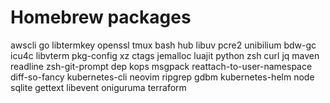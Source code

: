 # Homebrew packages

awscli                          go                              libtermkey                      openssl                         tmux
bash                            hub                             libuv                           pcre2                           unibilium
bdw-gc                          icu4c                           libvterm                        pkg-config                      xz
ctags                           jemalloc                        luajit                          python                          zsh
curl                            jq                              maven                           readline                        zsh-git-prompt
dep                             kops                            msgpack                         reattach-to-user-namespace
diff-so-fancy                   kubernetes-cli                  neovim                          ripgrep
gdbm                            kubernetes-helm                 node                            sqlite
gettext                         libevent                        oniguruma                       terraform
